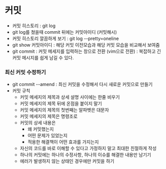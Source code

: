 # 커밋

- 커밋 히스토리 : git log
- git log를 쳤을때 commit 뒤에는 커밋아이디 (커밋해시)
- 커밋 히스토리 깔끔하게 보기 : git log --pretty=oneline
- git show 커밋아이디 : 해당 커밋 이전모습과 해당 커밋 모습을 비교해서 보여줌
- git commit : 커밋 메세지를 입력하는 창으로 전환 (vim으로 전환) : 복잡하고 긴 커밋 메시지를 쉽게 남길 수 있다.



### 최신 커밋 수정하기

- git commit --amend : 최신 커밋을 수정해서 다시 새로운 커밋으로 만들기
- 커밋 규칙 
  - 커밋 메세지의 제목과 상세 설명 사이에는 한줄 비우기
  - 커밋 메세지의 제목 뒤에 온점을 붙이지 말기
  - 커밋 메세지의 제목의 첫번째는 알파벳은 대문자
  - 커밋 메세지의 제목은 명령조로
  - 커밋의 상세 내용은 
    - 왜 커밋했는지
    - 어떤 문제가 있었는지
    - 적용한 해결책이 어떤 효과를 가지는지
  - 자신의 코드를 바로 이해할 수 있다고 가정하지 말고 최대한 친절하게 작성
  - 하나의 커밋에는 하나의 수정사항, 하나의 이슈를 해결한 내용만 남기기
  - 에러가 발생하지 않는 상태인 경우에만 커밋을 하기

